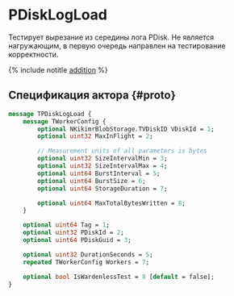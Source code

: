 # PDiskLogLoad

Тестирует вырезание из середины лога PDisk. Не является нагружающим, в первую очередь направлен на тестирование корректности.

{% include notitle [addition](../_includes/addition.md) %}

## Спецификация актора {#proto}

```proto
message TPDiskLogLoad {
    message TWorkerConfig {
        optional NKikimrBlobStorage.TVDiskID VDiskId = 1;
        optional uint32 MaxInFlight = 2;

        // Measurement units of all parameters is bytes
        optional uint32 SizeIntervalMin = 3;
        optional uint32 SizeIntervalMax = 4;
        optional uint64 BurstInterval = 5;
        optional uint64 BurstSize = 6;
        optional uint64 StorageDuration = 7;

        optional uint64 MaxTotalBytesWritten = 8;
    }

    optional uint64 Tag = 1;
    optional uint32 PDiskId = 2;
    optional uint64 PDiskGuid = 3;

    optional uint32 DurationSeconds = 5;
    repeated TWorkerConfig Workers = 7;

    optional bool IsWardenlessTest = 8 [default = false];
}
```

